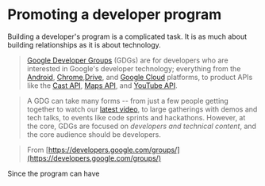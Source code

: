 # Promoting a developer program

Building a developer's program is a complicated task. It is as much about building relationships as it is about technology. 

> [Google Developer Groups](https://developers.google.com/groups/) (GDGs) are for developers who are interested in Google's developer technology; everything from the [Android](http://code.google.com/android), [Chrome](https://developer.chrome.com/home),[Drive](https://developers.google.com/drive/), and [Google Cloud](https://cloud.google.com/docs/) platforms, to product APIs like the [Cast API](https://developers.google.com/cast/), [Maps API](https://developers.google.com/maps/), and [YouTube API](https://developers.google.com/youtube/).

> A GDG can take many forms -- from just a few people getting together to watch our [latest video](http://www.youtube.com/user/GoogleDevelopers), to large gatherings with demos and tech talks, to events like code sprints and hackathons. However, at the core, GDGs are focused on <em>developers and technical content</em>, and the core audience should be developers.

> From [https://developers.google.com/groups/](https://developers.google.com/groups/)

Since the program can have
